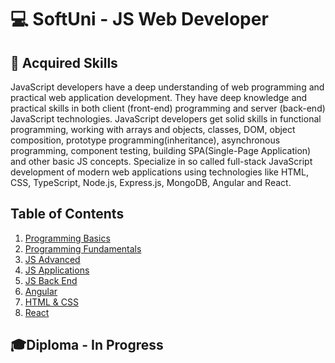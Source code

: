 # 💻 SoftUni - JS Web Developer

## 🚀 Acquired Skills
JavaScript developers have a deep understanding of web programming and practical web application development. 
They have deep knowledge and practical skills in both client (front-end) programming and server (back-end) JavaScript technologies.
JavaScript developers get solid skills in functional programming, working with arrays and objects, classes, DOM, object composition, prototype programming(inheritance), asynchronous programming, component testing, building SPA(Single-Page Application) and other basic JS concepts.
Specialize in so called full-stack JavaScript development of modern web applications using technologies like HTML, CSS, TypeScript, Node.js, Express.js, MongoDB, Angular and React.

## Table of Contents

1. [Programming Basics](https://github.com/TodorYadkov/SoftUni/blob/main/Programming-Basics-JavaScript-2022)
2. [Programming Fundamentals](https://github.com/TodorYadkov/SoftUni/tree/main/Programming-Fundamentals-with-JavaScript-2022)
3. [JS Advanced](https://github.com/TodorYadkov/SoftUni/tree/main/JS-Advanced-January-2023)
4. [JS Applications](https://github.com/TodorYadkov/SoftUni/tree/main/JS-Applications-2023)
5. [JS Back End](https://github.com/TodorYadkov/SoftUni/tree/main/JS-Back-End-2023)
6. [Angular](https://github.com/TodorYadkov/SoftUni/tree/main/Angular-2023)
7. [HTML & CSS](https://github.com/TodorYadkov/SoftUni/tree/main/HTML-CSS-2023)
8. [React](https://github.com/TodorYadkov/SoftUni/tree/main/React-2023)

## 🎓Diploma - In Progress
